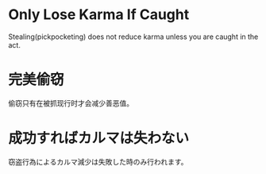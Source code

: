# Only Lose Karma If Caught

Stealing(pickpocketing) does not reduce karma unless you are caught in the act.

# 完美偷窃

偷窃只有在被抓现行时才会减少善恶值。

# 成功すればカルマは失わない

窃盗行為によるカルマ減少は失敗した時のみ行われます。
